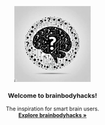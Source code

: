 <p align="center">
  <a href="https://brainbodyhacks.github.io/">
    <img src="/assets/images/IMG_2023.jpeg" alt="curieosy logo" width="200" height="200">
  </a>
</p>

<h3 align="center">Welcome to brainbodyhacks!</h3>

<p align="center">
  The inspiration for smart brain users.
  <br>
  <a href="https://brainbodyhacks.github.io/"><strong>Explore brainbodyhacks »</strong></a>
  <br>
</p>
